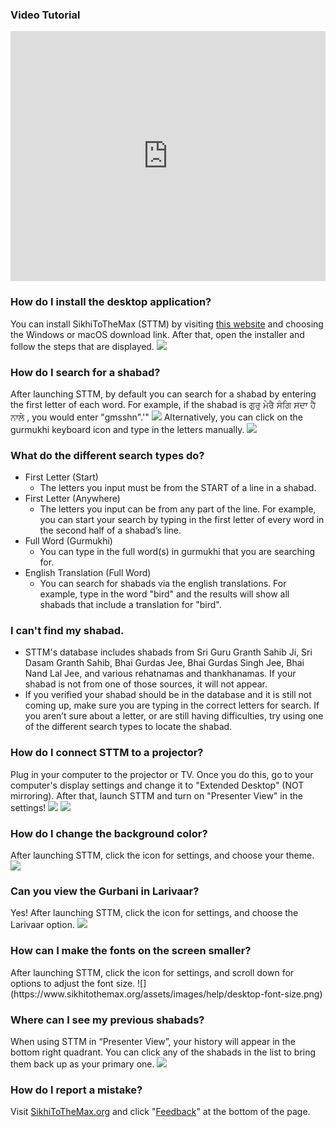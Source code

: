 ###  Video Tutorial

<div class="videoWrapper"><iframe width="100%" height="400px" src="https://www.youtube.com/embed/ZDX8nPkDBSc" frameborder="0" allow="autoplay; encrypted-media" allowfullscreen=""></iframe></div>

### How do I install the desktop application?

You can install SikhiToTheMax (STTM) by visiting [this website](https://khalisfoundation.org/portfolio/sikhitothemax-everywhere/) and choosing the Windows or macOS download link. After that, open the installer and follow the steps that are displayed. ![](https://www.sikhitothemax.org/assets/images/help/desktop-search-ex.png)

### How do I search for a shabad?

After launching STTM, by default you can search for a shabad by entering the first letter of each word. For example, if the shabad is ਗੁਰੁ ਮੇਰੈ ਸੰਗਿ ਸਦਾ ਹੈ ਨਾਲੇ , you would enter "gmsshn".'" ![](https://www.sikhitothemax.org/assets/images/help/desktop-search-ex.png) Alternatively, you can click on the gurmukhi keyboard icon and type in the letters manually. ![](https://www.sikhitothemax.org/assets/images/help/desktop-keyboard.png)

### What do the different search types do?

*   First Letter (Start)
    *   The letters you input must be from the START of a line in a shabad.
*   First Letter (Anywhere)
    *   The letters you input can be from any part of the line. For example, you can start your search by typing in the first letter of every word in the second half of a shabad’s line.
*   Full Word (Gurmukhi)
    *   You can type in the full word(s) in gurmukhi that you are searching for.
*   English Translation (Full Word)
    *   You can search for shabads via the english translations. For example, type in the word "bird" and the results will show all shabads that include a translation for "bird".

### I can't find my shabad.

*   STTM's database includes shabads from Sri Guru Granth Sahib Ji, Sri Dasam Granth Sahib, Bhai Gurdas Jee, Bhai Gurdas Singh Jee, Bhai Nand Lal Jee, and various rehatnamas and thankhanamas. If your shabad is not from one of those sources, it will not appear.
*   If you verified your shabad should be in the database and it is still not coming up, make sure you are typing in the correct letters for search. If you aren’t sure about a letter, or are still having difficulties, try using one of the different search types to locate the shabad.


### How do I connect STTM to a projector?

Plug in your computer to the projector or TV. Once you do this, go to your computer's display settings and change it to "Extended Desktop" (NOT mirroring). After that, launch STTM and turn on "Presenter View" in the settings! ![](https://www.sikhitothemax.org/assets/images/help/desktop-extend-pc.png) ![](https://www.sikhitothemax.org/assets/images/help/desktop-extend-mac.png)

### How do I change the background color?

After launching STTM, click the icon for settings, and choose your theme. ![](https://www.sikhitothemax.org/assets/images/help/desktop-theme.png)

### Can you view the Gurbani in Larivaar?

Yes! After launching STTM, click the icon for settings, and choose the Larivaar option. ![](https://www.sikhitothemax.org/assets/images/help/desktop-larivaar.png)</div>


### How can I make the fonts on the screen smaller?

<div>After launching STTM, click the icon for settings, and scroll down for options to adjust the font size. ![](https://www.sikhitothemax.org/assets/images/help/desktop-font-size.png)</div>

### Where can I see my previous shabads?

When using STTM in “Presenter View”, your history will appear in the bottom right quadrant. You can click any of the shabads in the list to bring them back up as your primary one. ![](https://www.sikhitothemax.org/assets/images/help/desktop-history.png)

### How do I report a mistake?

Visit [SikhiToTheMax.org](https://sikhitothemax.org) and click "[Feedback](https://goo.gl/plk23h)" at the bottom of the page.
